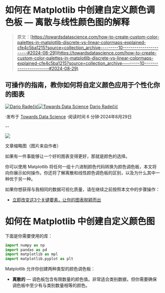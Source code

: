 # 如何在 Matplotlib 中创建自定义颜色调色板 — 离散与线性颜色图的解释

> 原文：[https://towardsdatascience.com/how-to-create-custom-color-palettes-in-matplotlib-discrete-vs-linear-colormaps-explained-cfe4c5ba1215?source=collection_archive---------10-----------------------#2024-08-29](https://towardsdatascience.com/how-to-create-custom-color-palettes-in-matplotlib-discrete-vs-linear-colormaps-explained-cfe4c5ba1215?source=collection_archive---------10-----------------------#2024-08-29)

## 可操作的指南，教你如何将自定义颜色应用于个性化你的图表

[](https://medium.com/@radecicdario?source=post_page---byline--cfe4c5ba1215--------------------------------)[![Dario Radečić](../Images/41882a3b30bab9da43d66a59f1df366b.png)](https://medium.com/@radecicdario?source=post_page---byline--cfe4c5ba1215--------------------------------)[](https://towardsdatascience.com/?source=post_page---byline--cfe4c5ba1215--------------------------------)[![Towards Data Science](../Images/a6ff2676ffcc0c7aad8aaf1d79379785.png)](https://towardsdatascience.com/?source=post_page---byline--cfe4c5ba1215--------------------------------) [Dario Radečić](https://medium.com/@radecicdario?source=post_page---byline--cfe4c5ba1215--------------------------------)

·发布于 [Towards Data Science](https://towardsdatascience.com/?source=post_page---byline--cfe4c5ba1215--------------------------------) ·阅读时间 6 分钟·2024年8月29日

--

![](../Images/0160427ebff247107f4b143178d66c0b.png)

文章缩略图（图片来自作者）

如果有一件事能够让一个好的图表变得更好，那就是颜色的选择。

你可以使用 Matplotlib 将任何一组十六进制颜色代码转换为颜色调色板，本文将向你展示如何操作。你还将了解离散和线性颜色调色板的区别，以及为什么其中一种优于另一种。

如果你想获得与我相同的数据可视化质量，请在继续之前按照本文中的步骤操作：

+   [立即改变这3个关键要素，让你的图表脱颖而出](https://darioradecic.substack.com/p/you-need-to-fix-these-3-things-right)

# 如何在 Matplotlib 中创建自定义颜色图

下面是你需要使用的库：

```py
import numpy as np
import pandas as pd
import matplotlib as mpl
import matplotlib.pyplot as plt
```

Matplotlib 允许你创建两种类型的颜色调色板：

+   **离散的** — 调色板包含有限数量的颜色值。非常适合类别数据，但你需要确保调色板中至少有与类别数量相等的颜色。
